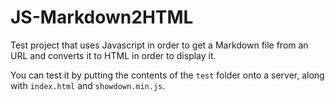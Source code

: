 # JS-Markdown2HTML

Test project that uses Javascript in order to get a Markdown file from an URL and converts it to HTML in order to display it.

You can test it by putting the contents of the `test` folder onto a server, along with `index.html` and `showdown.min.js`.

